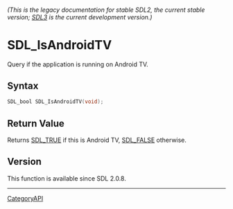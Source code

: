 ###### (This is the legacy documentation for stable SDL2, the current stable version; [SDL3](https://wiki.libsdl.org/SDL3/) is the current development version.)
# SDL_IsAndroidTV

Query if the application is running on Android TV.

## Syntax

```c
SDL_bool SDL_IsAndroidTV(void);

```

## Return Value

Returns [SDL_TRUE](SDL_TRUE.md) if this is Android TV, [SDL_FALSE](SDL_FALSE.md)
otherwise.

## Version

This function is available since SDL 2.0.8.

----
[CategoryAPI](CategoryAPI.md)
